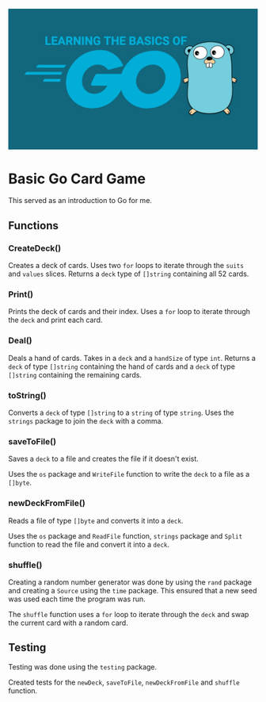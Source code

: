 ![go](learning-go.jpg)

# Basic Go Card Game

This served as an introduction to Go for me. 

## Functions

### CreateDeck()

Creates a deck of cards. Uses two `for` loops to iterate through the `suits` and `values` slices. Returns a `deck` type of `[]string` containing all 52 cards.

### Print()

Prints the deck of cards and their index. Uses a `for` loop to iterate through the `deck` and print each card.

### Deal()

Deals a hand of cards. Takes in a `deck` and a `handSize` of type `int`. Returns a `deck` of type `[]string` containing the hand of cards and a `deck` of type `[]string` containing the remaining cards.

### toString()

Converts a `deck` of type `[]string` to a `string` of type `string`. Uses the `strings` package to join the `deck` with a comma.

### saveToFile()

Saves a `deck` to a file and creates the file if it doesn't exist. 

Uses the `os` package and `WriteFile` function to write the `deck` to a file as a `[]byte`.

### newDeckFromFile()

Reads a file of type `[]byte` and converts it into a `deck`. 

Uses the `os` package and `ReadFile` function, `strings` package and `Split` function to read the file and convert it into a `deck`.

### shuffle()

Creating a random number generator was done by using the `rand` package and creating a `Source` using the `time` package. This ensured that a new seed was used each time the program was run.

The `shuffle` function uses a `for` loop to iterate through the `deck` and swap the current card with a random card.

## Testing

Testing was done using the `testing` package.

Created tests for the `newDeck`, `saveToFile`, `newDeckFromFile` and `shuffle` function.

